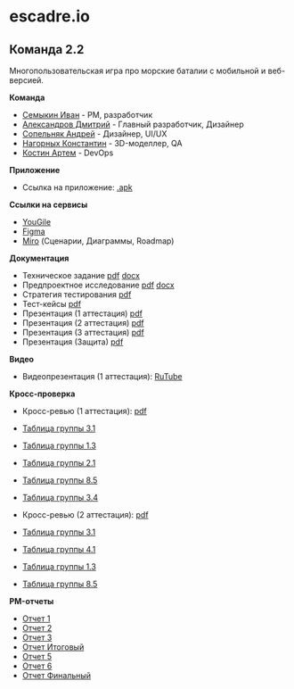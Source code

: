 # escadre.io
## Команда 2.2
Многопользовательская игра про морские баталии с мобильной и веб-версией.

**Команда**  
- [Семыкин Иван](https://github.com/GoshaNumberOne) - PM, разработчик
- [Александров Дмитрий](https://github.com/wmaZHnitXu) - Главный разработчик, Дизайнер
- [Сопельняк Андрей](https://github.com/SopelnyakAV) - Дизайнер, UI/UX
- [Нагорных Константин](https://github.com/FOSst2003) - 3D-моделлер, QA
- [Костин Артем](https://github.com/tokice) - DevOps

**Приложение** 
- Ссылка на приложение: [.apk](https://youraifriend.ru/dev/api/buildndrun.apk)

**Ссылки на сервисы**  
- [YouGile](https://ru.yougile.com/board/g1z4t5cqzm61)
- [Figma](https://www.figma.com/design/E5FNldMtgniGvgm3dz9f1t/escadre.io-UI?node-id=0-1&p=f&t=RJqkCo7Fw6hZ4klz-0)  
- [Miro](https://miro.com/app/board/uXjVIKiwkHM=/?share_link_id=710857068559) (Сценарии, Диаграммы, Roadmap)   

**Документация**  
- Техническое задание [pdf](https://github.com/GoshaNumberOne/escadre.io/blob/main/Documentation/Техническое%20Задание.pdf) [docx](https://github.com/GoshaNumberOne/escadre.io/blob/main/Documentation/Техническое%20Задание.docx)
- Предпроектное исследование [pdf](https://github.com/GoshaNumberOne/escadre.io/blob/main/Documentation/Предпроектное%20Исследование.pdf) [docx](https://github.com/GoshaNumberOne/escadre.io/blob/main/Documentation/Предпроектное%20Исследование.docx)
- Стратегия тестирования [pdf](https://github.com/GoshaNumberOne/escadre.io/blob/main/Documentation/Test%20Strategy.pdf)
- Тест-кейсы [pdf](https://github.com/GoshaNumberOne/escadre.io/blob/main/Documentation/Test_Cases%20.pdf)
- Презентация (1 аттестация) [pdf](https://github.com/GoshaNumberOne/escadre.io/blob/main/Documentation/Презентация%20(Аттестация%201).pdf)
- Презентация (2 аттестация) [pdf](https://github.com/GoshaNumberOne/escadre.io/blob/main/Documentation/Презентация%20(Аттестация%202).pdf)
- Презентация (3 аттестация) [pdf](https://github.com/GoshaNumberOne/escadre.io/blob/main/Documentation/escadre_io_over%20(1).pdf)
- Презентация (Защита) [pdf]()

**Видео**  
- Видеопрезентация (1 аттестация): [RuTube](https://rutube.ru/video/private/438c1e4a8bb62eb14a7ff71f02b8cfe7/?p=Hfu5rN4Zz8zp74hpClCSIQ)
  
**Кросс-проверка**  
- Кросс-ревью (1 аттестация): [pdf](https://github.com/GoshaNumberOne/escadre.io/blob/main/documentation/Кросс-ревью%20(1%20аттестация).pdf)
- [Таблица группы 3.1](https://github.com/Shao-Lin/Music-dating/blob/main/documentation/ВГУ-ТП.%20Чеклист%201%20этап%203.1%20команда.pdf)
- [Таблица группы 1.3](https://github.com/Aleygv/Fishing_game/blob/main/Documents/ВГУ-ТП.%20Чеклист%201%20этап%201г3к%20-%20чеклист.pdf)
- [Таблица группы 2.1](https://github.com/2group1team/VoiceChef/blob/master/Documentation/ВГУ-ТП.%20Чеклист%201%20этап%202г1к%20-%20чеклист.pdf)
- [Таблица группы 8.5](https://docs.google.com/spreadsheets/d/14pd8UNl85quk7TuTDoyfVe29yNMbXnO-Itg9Sz_2X3g/edit?gid=995648071#gid=995648071)
- [Таблица группы 3.4](https://github.com/uyrtryu/MindCard/blob/main/Documentation/checklist1atta.pdf)

- Кросс-ревью (2 аттестация): [pdf](https://github.com/GoshaNumberOne/escadre.io/blob/main/Documentation/Кросс-ревью%20(2%20аттестация).pdf)
- [Таблица группы 3.1](https://github.com/Shao-Lin/Music-dating/blob/dev/documentation/ВГУ-ТП.Чеклист%202%20этап%203.1%20команда.pdf)
- [Таблица группы 4.1](https://github.com/noviyblock/TechTrek-Web-repository/blob/main/Чек-лист%202%20этап%20-%20Лист1.pdf)
- [Таблица группы 1.3](https://github.com/Aleygv/Fishing_game/blob/main/Documents/Чек-лист%202й%20этап.pdf)
- [Таблица группы 8.5](https://docs.google.com/spreadsheets/d/1vsXH9SvBhD0p94vhBCQfikfSvJPE_lxe2iU1Q3-Z0Ew/edit?gid=0#gid=0)

**PM-отчеты**
- [Отчет 1](https://github.com/GoshaNumberOne/escadre.io/blob/main/Documentation/Отчет_1.pdf)
- [Отчет 2](https://github.com/GoshaNumberOne/escadre.io/blob/main/Documentation/Отчет_2.pdf)
- [Отчет 3](https://github.com/GoshaNumberOne/escadre.io/blob/main/Documentation/Отчет_3.pdf)
- [Отчет Итоговый](https://github.com/GoshaNumberOne/escadre.io/blob/main/Documentation/Отчет_ИТОГ%20(1).pdf)
- [Отчет 5](https://github.com/GoshaNumberOne/escadre.io/blob/main/Documentation/Отчет_5.pdf)
- [Отчет 6](https://github.com/GoshaNumberOne/escadre.io/blob/main/Documentation/Отчет_6.pdf)
- [Отчет Финальный]()


